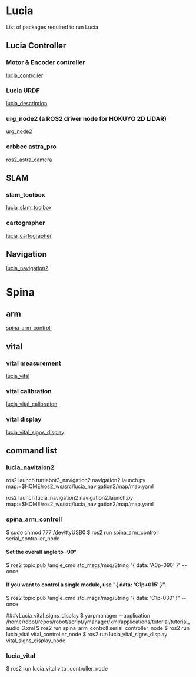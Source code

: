# Lucia
List of packages required to run Lucia
## Lucia Controller
### Motor & Encoder controller
[lucia_controller](https://github.com/iHaruruki/lucia_controller.git)
### Lucia URDF
[lucia_description](https://github.com/iHaruruki/lucia_description.git)
### urg_node2 (a ROS2 driver node for HOKUYO 2D LiDAR)
[urg_node2](https://github.com/Hokuyo-aut/urg_node2.git)
### orbbec astra_pro
[ros2_astra_camera](https://github.com/orbbec/ros2_astra_camera.git)
## SLAM
### slam_toolbox
[lucia_slam_toolbox](https://github.com/iHaruruki/lucia_slam_toolbox.git)
### cartographer
[lucia_cartographer](https://github.com/iHaruruki/lucia_cartographer.git)
## Navigation
[lucia_navigation2](https://github.com/iHaruruki/lucia_navigation2.git)
# Spina
## arm
[spina_arm_controll](https://github.com/iHaruruki/spina_arm_controll.git)
## vital
### vital measurement
[lucia_vital](https://github.com/iHaruruki/lucia_vital.git)
### vital calibration
[lucia_vital_calibration](https://github.com/iHaruruki/lucia_vital_calibration.git)
### vital display
[lucia_vital_signs_display](https://github.com/iHaruruki/lucia_vital_signs_display.git)

## command list
### lucia_navitaion2
ros2 launch turtlebot3_navigation2 navigation2.launch.py map:=$HOME/ros2_ws/src/lucia_navigation2/map/map.yaml 

ros2 launch lucia_navigation2 navigation2.launch.py map:=$HOME/ros2_ws/src/lucia_navigation2/map/map.yaml 


### spina_arm_controll
$ sudo chmod 777 /dev/ttyUSB0
$ ros2 run spina_arm_controll serial_controller_node
#### Set the overall angle to -90°
$ ros2 topic pub /angle_cmd std_msgs/msg/String "{ data: 'A0p-090' }" --once
#### If you want to control a single module, use "{ data: 'C1p+015' }".
$ ros2 topic pub /angle_cmd std_msgs/msg/String "{ data: 'C1p-030' }" --once

###vLucia_vital_signs_display
$ yarpmanager --application /home/robot/repos/robot/script/ymanager/xml/applications/tutorial/tutorial_audio_3.xml
$ ros2 run spina_arm_controll serial_controller_node
$ ros2 run lucia_vital vital_controller_node
$ ros2 run lucia_vital_signs_display vital_signs_display_node

### lucia_vital
$ ros2 run lucia_vital vital_controller_node
